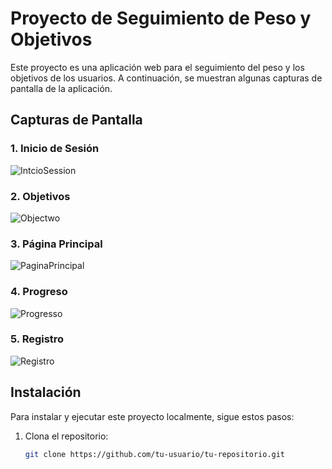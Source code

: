 # Proyecto de Seguimiento de Peso y Objetivos

Este proyecto es una aplicación web para el seguimiento del peso y los objetivos de los usuarios. A continuación, se muestran algunas capturas de pantalla de la aplicación.

## Capturas de Pantalla

### 1. Inicio de Sesión
![IntcioSession](IntcioSession.png)

### 2. Objetivos
![Objectwo](Objectwo.png)

### 3. Página Principal
![PaginaPrincipal](PaginaPrincipal.png)

### 4. Progreso
![Progresso](Progresso.png)

### 5. Registro
![Registro](Registro.png)

## Instalación

Para instalar y ejecutar este proyecto localmente, sigue estos pasos:

1. Clona el repositorio:
   ```bash
   git clone https://github.com/tu-usuario/tu-repositorio.git
